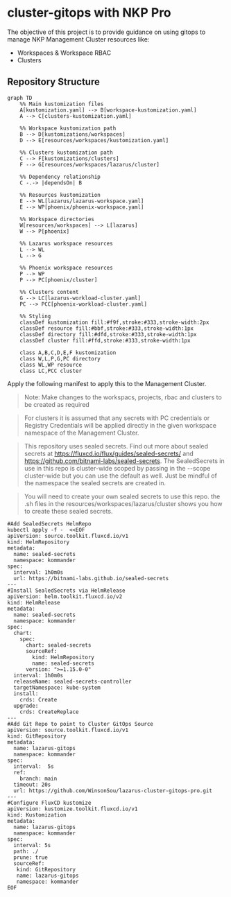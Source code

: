 # cluster-gitops with NKP Pro

The objective of this project is to provide guidance on using gitops to manage NKP Management Cluster resources like:
- Workspaces & Workspace RBAC
- Clusters

## Repository Structure

```mermaid
graph TD
    %% Main kustomization files
    A[kustomization.yaml] --> B[workspace-kustomization.yaml]
    A --> C[clusters-kustomization.yaml]
    
    %% Workspace kustomization path
    B --> D[kustomizations/workspaces]
    D --> E[resources/workspaces/kustomization.yaml]
    
    %% Clusters kustomization path
    C --> F[kustomizations/clusters]
    F --> G[resources/workspaces/lazarus/cluster]
    
    %% Dependency relationship
    C -.-> |dependsOn| B
    
    %% Resources kustomization
    E --> WL[lazarus/lazarus-workspace.yaml]
    E --> WP[phoenix/phoenix-workspace.yaml]
    
    %% Workspace directories
    W[resources/workspaces] --> L[lazarus]
    W --> P[phoenix]
    
    %% Lazarus workspace resources
    L --> WL
    L --> G
    
    %% Phoenix workspace resources
    P --> WP
    P --> PC[phoenix/cluster]
    
    %% Clusters content
    G --> LC[lazarus-workload-cluster.yaml]
    PC --> PCC[phoenix-workload-cluster.yaml]
    
    %% Styling
    classDef kustomization fill:#f9f,stroke:#333,stroke-width:2px
    classDef resource fill:#bbf,stroke:#333,stroke-width:1px
    classDef directory fill:#dfd,stroke:#333,stroke-width:1px
    classDef cluster fill:#ffd,stroke:#333,stroke-width:1px
    
    class A,B,C,D,E,F kustomization
    class W,L,P,G,PC directory
    class WL,WP resource
    class LC,PCC cluster
```


Apply the following manifest to apply this to the Management Cluster.
> Note: Make changes to the workspacs, projects, rbac and clusters to be created as required

> For clusters it is assumed that any secrets with PC credentials or Registry Credentials will be applied directly in the given workspace namespace of the Management Cluster. 

> This repository uses sealed secrets. Find out more about sealed secrets at https://fluxcd.io/flux/guides/sealed-secrets/ and https://github.com/bitnami-labs/sealed-secrets.
> The SealedSecrets in use in this repo is cluster-wide scoped by passing in the --scope cluster-wide but you can use the default as well. Just be mindful of the namespace the sealed secrets are created in.

> You will need to create your own sealed secrets to use this repo. the .sh files in the resources/workspaces/lazarus/cluster shows you how to create these sealed secrets.

```
#Add SealedSecrets HelmRepo
kubectl apply -f -  <<EOF
apiVersion: source.toolkit.fluxcd.io/v1
kind: HelmRepository
metadata:
  name: sealed-secrets
  namespace: kommander
spec:
  interval: 1h0m0s
  url: https://bitnami-labs.github.io/sealed-secrets
---
#Install SealedSecrets via HelmRelease
apiVersion: helm.toolkit.fluxcd.io/v2
kind: HelmRelease
metadata:
  name: sealed-secrets
  namespace: kommander
spec:
  chart:
    spec:
      chart: sealed-secrets
      sourceRef:
        kind: HelmRepository
        name: sealed-secrets
      version: ">=1.15.0-0"
  interval: 1h0m0s
  releaseName: sealed-secrets-controller
  targetNamespace: kube-system
  install:
    crds: Create
  upgrade:
    crds: CreateReplace
---
#Add Git Repo to point to Cluster GitOps Source
apiVersion: source.toolkit.fluxcd.io/v1
kind: GitRepository
metadata:
  name: lazarus-gitops
  namespace: kommander
spec:
  interval:  5s
  ref:
    branch: main
  timeout: 20s
  url: https://github.com/WinsonSou/lazarus-cluster-gitops-pro.git
---
#Configure FluxCD kustomize
apiVersion: kustomize.toolkit.fluxcd.io/v1
kind: Kustomization
metadata:
  name: lazarus-gitops
  namespace: kommander
spec:
  interval: 5s
  path: ./
  prune: true
  sourceRef:
   kind: GitRepository
   name: lazarus-gitops
   namespace: kommander
EOF
